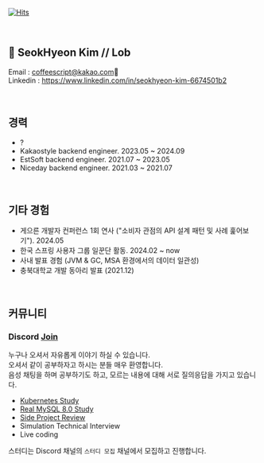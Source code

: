 [![Hits](https://hits.seeyoufarm.com/api/count/incr/badge.svg?url=https%3A%2F%2Fgithub.com%2FLob-dev%2Fhit-counter&count_bg=%2379C83D&title_bg=%23555555&icon=spring.svg&icon_color=%2353F531&title=Hello%21&edge_flat=false)](https://hits.seeyoufarm.com)

<br/>

## 👻 SeokHyeon Kim // Lob 

Email : coffeescript@kakao.com💬 <br/>
Linkedin : https://www.linkedin.com/in/seokhyeon-kim-6674501b2 <br/>

<br/>

## 경력 
- ?
- Kakaostyle backend engineer. 2023.05 ~ 2024.09
- EstSoft backend engineer. 2021.07 ~ 2023.05
- Niceday backend engineer. 2021.03 ~ 2021.07

<br/>

## 기타 경험

- 게으른 개발자 컨퍼런스 1회 연사 ("소비자 관점의 API 설계 패턴 및 사례 훑어보기"). 2024.05
- 한국 스프링 사용자 그룹 일꾼단 활동. 2024.02 ~ now
- 사내 발표 경험 (JVM & GC, MSA 환경에서의 데이터 일관성)
- 충북대학교 개발 동아리 발표 (2021.12)

<br/>

## 커뮤니티 
### Discord [Join](https://discord.gg/7qNA6tG)<br/>
누구나 오셔서 자유롭게 이야기 하실 수 있습니다. <br/>
오셔서 같이 공부하자고 하시는 분들 매우 환영합니다. <br/>
음성 채팅을 하며 공부하기도 하고, 모르는 내용에 대해 서로 질의응답을 가지고 있습니다. <br/>

* [Kubernetes Study](https://docs.google.com/document/d/1AHvW8u5psKfAk7yyKRuMKowOMWjz64d12vSxBzFcAOs/edit)
* [Real MySQL 8.0 Study](https://docs.google.com/document/d/1wV__EgYUYXwHFUCcX8JN11d75k4RgA_Zj4_C8Hbk4DQ/edit#)
* [Side Project Review](https://github.com/orgs/E-TF/repositories)
* Simulation Technical Interview
* Live coding

스터디는 Discord 채널의 `스터디 모집` 채널에서 모집하고 진행합니다. <br/>
